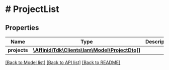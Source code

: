 # # ProjectList

## Properties

| Name         | Type                                                             | Description | Notes |
| ------------ | ---------------------------------------------------------------- | ----------- | ----- |
| **projects** | [**\AffinidiTdk\Clients\Iam\Model\ProjectDto[]**](ProjectDto.md) |             |

[[Back to Model list]](../../README.md#models) [[Back to API list]](../../README.md#endpoints) [[Back to README]](../../README.md)
